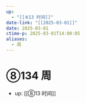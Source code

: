 ```yaml
---
up:
  - "[[⑧13 时间]]"
date-link: "[[2025-03-01]]"
date: 2025-03-01
ctime-p: 2025-03-01T14:00:05
aliases:
  - 周
---
```


# ⑧134 周

- up: [[⑧13 时间]]
